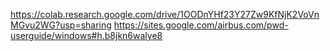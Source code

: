 https://colab.research.google.com/drive/1OODnYHf23Y27Zw9KfNjK2VoVnMGvu2WG?usp=sharing
https://sites.google.com/airbus.com/pwd-userguide/windows#h.b8jkn6walye8
